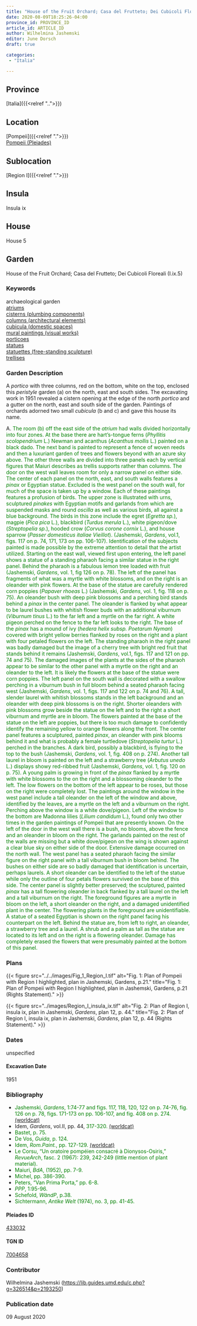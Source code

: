 ```yaml
---
title: "House of the Fruit Orchard; Casa del Frutteto; Dei Cubicoli Floreali (I.ix.5)"
date: 2020-08-09T18:25:26-04:00
province_id: PROVINCE_ID
article_id: ARTICLE_ID
author: Wilhelmina Jashemski
editor: June Dorsch
draft: true

categories:
 - "Italia"

---
```


## Province

[Italia]({{<relref "..">}})

## Location

[Pompeii]({{<relref ".">}}) \
[Pompeii (Pleiades)](https://pleiades.stoa.org/places/433032)

## Sublocation

[Region I]({{<relref ".">}})

## Insula

Insula ix

## House

House 5

## Garden

House of the Fruit Orchard; Casa del Frutteto; Dei Cubicoli Floreali (I.ix.5)

### Keywords

archaeological garden \
[atriums](http://vocab.getty.edu/page/aat/300004097)\
[cisterns (plumbing components)](http://vocab.getty.edu/page/aat/300052558) \
[columns (architectural elements)](http://vocab.getty.edu/page/aat/300001571) \
[cubicula (domestic spaces)](http://vocab.getty.edu/page/aat/300004367) \
[mural paintings (visual works)](http://vocab.getty.edu/page/aat/300033644) \
[porticoes](http://vocab.getty.edu/page/aat/300004145) \
[statues](http://vocab.getty.edu/page/aat/300047600) \
[statuettes (free-standing sculpture)](http://vocab.getty.edu/page/aat/300312262) \
[trellises](http://vocab.getty.edu/page/aat/300006785)

### Garden Description

A *portico* with three columns, red on the bottom, white on the top, enclosed this *peristyle* garden (a) on the north, east and south sides. The excavating work in 1951 revealed a cistern opening at the edge of the north *portico* and a gutter on the north, east and south side of the garden. Paintings of orchards adorned two small *cubicula* (b and c) and gave this house its name.

A. <span style="color:green">The room (b) off the east side of the *atrium* had walls divided horizontally into four zones. At the base there are hart’s-tongue ferns (*Phyllitis scolopendrium* L.) Newman and acanthus (*Acanthus mollis* L.) painted on a black dado. The next band is painted to represent a fence of woven reeds and then a luxuriant garden of trees and flowers beyond with an azure sky above. The other three walls are divided into three panels each by vertical figures that Maiuri describes as trellis supports rather than columns. The door on the west wall leaves room for only a narrow panel on either side. The center of each panel on the north, east, and south walls features a *pinax* or Egyptian statue. Excluded is the west panel on the south wall, for much of the space is taken up by a window. Each of these paintings features a profusion of birds. The upper zone is illustrated with urns, sculptured *pinakes* with Egyptian motifs and garlands from which are suspended masks and round *oscilla* as well as various birds, all against a blue background. The birds in this zone include the egret (*Egretta sp.*), magpie (*Pica pica* L.), blackbird (*Turdus merula* L.), white pigeon/dove (*Streptopelia sp.*), hooded crow (*Corvus corone cornix* L.), and house sparrow (*Passer domesticus italiae Vieillot*). (Jashemski, *Gardens*, vol.1, figs. 117 on p. 74, 171, 173 on pp. 106-107). Identification of the subjects painted is made possible by the extreme attention to detail that the artist utilized. Starting on the east wall, viewed first upon entering, the left panel shows a statue of a standing pharaoh facing a similar statue in the right panel. Behind the pharaoh is a fabulous lemon tree loaded with fruit (Jashemski, *Gardens*, vol. 1, fig 126 on p. 78). The left of the panel has fragments of what was a myrtle with white blossoms, and on the right is an oleander with pink flowers. At the base of the statue are carefully rendered corn poppies (*Papaver rhoeas* L.) (Jashemski, *Gardens*, vol. 1, fig. 118 on p. 75). An oleander bush with deep pink blossoms and a perching bird stands behind a *pinax* in the center panel. The oleander is flanked by what appear to be laurel bushes with whitish flower buds with an additional viburnum (*Viburnum tinus* L.) to the far left and a myrtle on the far right. A white pigeon perched on the fence to the far left looks to the right. The base of the *pinax* has a mound of ivy (*hedera helix subsp. Poetarum Nyman*) covered with bright yellow berries flanked by roses on the right and a plant with four petaled flowers on the left. The standing pharaoh in the right panel was badly damaged but the image of a cherry tree with bright red fruit that stands behind it remains (Jashemski, *Gardens*, vol.1, figs. 117 and 121 on pp. 74 and 75). The damaged images of the plants at the sides of the pharaoh appear to be similar to the other panel with a myrtle on the right and an oleander to the left. It is likely the flowers at the base of the statue were corn poppies. The left panel on the south wall is decorated with a swallow perching in a viburnum bush in full bloom behind a seated pharaoh facing west (Jashemski, *Gardens*, vol. 1, figs. 117 and 122 on p. 74 and 76). A tall, slender laurel with whitish blossoms stands in the left background and an oleander with deep pink blossoms is on the right. Shorter oleanders with pink blossoms grow beside the statue on the left and to the right a short viburnum and myrtle are in bloom. The flowers painted at the base of the statue on the left are poppies, but there is too much damage to confidently identify the remaining yellow to orange flowers along the front. The center panel features a sculptured, painted *pinax*, an oleander with pink blooms behind it and what is probably a female turtledove (*Streptopelia turtur* L.) perched in the branches. A dark bird, possibly a blackbird, is flying to the top to the bush (Jashemski, *Gardens*, vol. 1, fig. 408 on p. 274). Another tall laurel in bloom is painted on the left and a strawberry tree (*Arbutus unedo* L.) displays showy red-ribbed fruit (Jashemski, *Gardens*, vol. 1, fig. 120 on p. 75). A young palm is growing in front of the *pinax* flanked by a myrtle with white blossoms to the on the right and a blossoming oleander to the left. The low flowers on the bottom of the left appear to be roses, but those on the right were completely lost. The paintings around the window in the west panel include a tall oleander on the left of the window and above, identified by the leaves, are a myrtle on the left and a viburnum on the right. Perching above the window is a white dove/pigeon. Left of the window to the bottom are Madonna lilies (*Lilium candidum* L.), found only two other times in the garden paintings of Pompeii that are presently known. On the left of the door in the west wall there is a bush, no blooms, above the fence and an oleander in bloom on the right. The garlands painted on the rest of the walls are missing but a white dove/pigeon on the wing is shown against a clear blue sky on either side of the door. Extensive damage occurred on the north wall. The west panel has a seated pharaoh facing the similar figure on the right panel with a tall viburnum bush in bloom behind. The bushes on either side are so badly damaged that identification is uncertain, perhaps laurels. A short oleander can be identified to the left of the statue while only the outline of four petals flowers survived on the base of this side. The center panel is slightly better preserved; the sculptured, painted *pinax* has a tall flowering oleander in back flanked by a tall laurel on the left and a tall viburnum on the right. The foreground figures are a myrtle in bloom on the left, a short oleander on the right, and a damaged unidentified plant in the center. The flowering plants in the foreground are unidentifiable. A statue of a seated Egyptian is shown on the right panel facing his counterpart on the left. Behind the statue are, from left to right, an oleander, a strawberry tree and a laurel. A shrub and a palm as tall as the statue are located to its left and on the right is a flowering oleander. Damage has completely erased the flowers that were presumably painted at the bottom of this panel.</span>

<!--### Maps-->

<!--
OLD WAY (DO NOT USE)
![alt_text](../../images/image_name.ext)
*CAPTION*

NEW WAY ↓↓↓↓
{{< figure src="../../images/image_name.ext" alt="ALT_TEXT" title="CAPTION" >}}
-->

### Plans

{{< figure src="../../images/Fig_1_Region_I.tif" alt="Fig. 1: Plan of Pompeii with Region I highlighted, plan in Jashemski, Gardens, p.21." title="Fig. 1: Plan of Pompeii with Region I highlighted, plan in Jashemski, Gardens, p.21 (Rights Statement)." >}}

{{< figure src="../images/Region_I_insula_ix.tif" alt="Fig. 2: Plan of Region I, insula ix, plan in Jashemski, *Gardens*, plan 12, p. 44." title="Fig. 2: Plan of Region I, insula ix, plan in Jashemski, *Gardens*, plan 12, p. 44 (Rights Statement)." >}}

<!--### Images-->


### Dates

unspecified

#### Excavation Date

1951

### Bibliography

* <span style="color:green">Jashemski, *Gardens*, 1:74-77 and figs. 117, 118, 120, 122 on p. 74-76, fig. 126 on p. 78, figs. 171-173 on pp. 106-107, and fig. 408 on p. 274. [(worldcat)](http://www.worldcat.org/oclc/884024123)</span>
* Idem, *Gardens*, vol.II, pp. 44, <span style="color:green">317-320. </span>[(worldcat)](http://www.worldcat.org/oclc/921816405)
* <span style="color:green">Bastet, p. 75.</span>
* <span style="color:green">De Vos, *Guida*, p. 124.</span>
* <span style="color:green">Idem, *Rom.Paint.*, pp. 127-129. [(worldcat)](http://www.worldcat.org/oclc/1016254127)</span>
* <span style="color:green">Le Corsu, “Un oratoire pompéien consacré à Dionysos-Osiris,” *RevueArch*, fasc. 2 (1967): 239, 242-249 (little mention of plant material).</span>
* <span style="color:green">Maiuri, *BdA*, (1952), pp. 7-9.</span>
* <span style="color:green">Michel, pp. 386-390.</span>
* <span style="color:green">Peters, “Van Prima Porta,” pp. 6-8.</span>
* <span style="color:green">*PPP*, 1:95-96.</span>
* <span style="color:green">Schefold, *WändP*, p.38.</span>
* <span style="color:green">Sichtermann, *Antike Welt* (1974), no. 3, pp. 41-45.</span>

<!--#### Periodo ID-->

<!-- [PERIODO_ID](https://pleiades.stoa.org/places/PLEIADES_ID) -->

#### Pleiades ID

[433032](https://pleiades.stoa.org/places/433032)

#### TGN ID

[7004658](http://vocab.getty.edu/page/tgn/7004658)

### Contributor

Wilhelmina Jashemski (https://lib.guides.umd.edu/c.php?g=326514&p=2193250)

### Publication date

09 August 2020

<!--### Related articles-->

<!-- Links to other related articles. Leave blank for now -->
